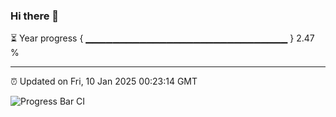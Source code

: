 ### Hi there 👋

⏳ Year progress { ▁▁▁▁▁▁▁▁▁▁▁▁▁▁▁▁▁▁▁▁▁▁▁▁▁▁▁▁▁▁ } 2.47 %

---

⏰ Updated on Fri, 10 Jan 2025 00:23:14 GMT

![Progress Bar CI](https://github.com/liununu/liununu/workflows/Progress%20Bar%20CI/badge.svg)
